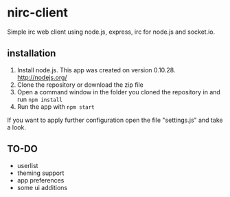 nirc-client
===========

Simple irc web client using node.js, express, irc for node.js and socket.io.

## installation
1. Install node.js. This app was created on version 0.10.28. http://nodejs.org/
2. Clone the repository or download the zip file
3. Open a command window in the folder you cloned the repository in and run `npm install`
4. Run the app with `npm start`

If you want to apply further configuration open the file "settings.js" and take a look.

## TO-DO

* userlist
* theming support
* app preferences
* some ui additions
